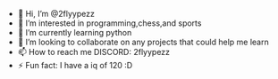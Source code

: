 - 👋 Hi, I’m @2flyypezz
- 👀 I’m interested in programming,chess,and sports
- 🌱 I’m currently learning python
- 💞️ I’m looking to collaborate on any projects that could help me learn
- 📫 How to reach me DISCORD: 2flyypezz 
- ⚡ Fun fact: I have a iq of 120 :D
<!---
2flyypezz/2flyypezz is a ✨ special ✨ repository because its `README.md` (this file) appears on your GitHub profile.
You can click the Preview link to take a look at your changes.
--->
